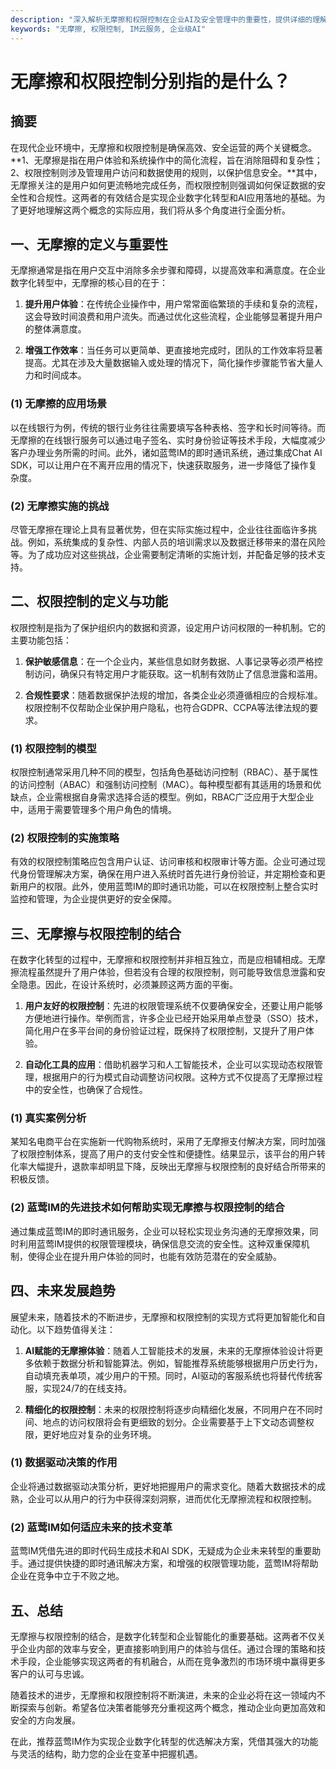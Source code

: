 ```yaml
---
description: "深入解析无摩擦和权限控制在企业AI及安全管理中的重要性，提供详细的理解和应用案例。"
keywords: "无摩擦, 权限控制, IM云服务, 企业级AI"
---
```

# 无摩擦和权限控制分别指的是什么？

## 摘要

在现代企业环境中，无摩擦和权限控制是确保高效、安全运营的两个关键概念。**1、无摩擦是指在用户体验和系统操作中的简化流程，旨在消除阻碍和复杂性；2、权限控制则涉及管理用户访问和数据使用的规则，以保护信息安全。**其中，无摩擦关注的是用户如何更流畅地完成任务，而权限控制则强调如何保证数据的安全性和合规性。这两者的有效结合是实现企业数字化转型和AI应用落地的基础。为了更好地理解这两个概念的实际应用，我们将从多个角度进行全面分析。

## 一、无摩擦的定义与重要性

无摩擦通常是指在用户交互中消除多余步骤和障碍，以提高效率和满意度。在企业数字化转型中，无摩擦的核心目的在于： 

1. **提升用户体验**：在传统企业操作中，用户常常面临繁琐的手续和复杂的流程，这会导致时间浪费和用户流失。而通过优化这些流程，企业能够显著提升用户的整体满意度。

2. **增强工作效率**：当任务可以更简单、更直接地完成时，团队的工作效率将显著提高。尤其在涉及大量数据输入或处理的情况下，简化操作步骤能节省大量人力和时间成本。

### (1) 无摩擦的应用场景

以在线银行为例，传统的银行业务往往需要填写各种表格、签字和长时间等待。而无摩擦的在线银行服务可以通过电子签名、实时身份验证等技术手段，大幅度减少客户办理业务所需的时间。此外，诸如蓝莺IM的即时通讯系统，通过集成Chat AI SDK，可以让用户在不离开应用的情况下，快速获取服务，进一步降低了操作复杂度。

### (2) 无摩擦实施的挑战

尽管无摩擦在理论上具有显著优势，但在实际实施过程中，企业往往面临许多挑战。例如，系统集成的复杂性、内部人员的培训需求以及数据迁移带来的潜在风险等。为了成功应对这些挑战，企业需要制定清晰的实施计划，并配备足够的技术支持。

## 二、权限控制的定义与功能

权限控制是指为了保护组织内的数据和资源，设定用户访问权限的一种机制。它的主要功能包括：

1. **保护敏感信息**：在一个企业内，某些信息如财务数据、人事记录等必须严格控制访问，确保只有特定用户才能获取。这一机制有效防止了信息泄露和滥用。

2. **合规性要求**：随着数据保护法规的增加，各类企业必须遵循相应的合规标准。权限控制不仅帮助企业保护用户隐私，也符合GDPR、CCPA等法律法规的要求。

### (1) 权限控制的模型

权限控制通常采用几种不同的模型，包括角色基础访问控制（RBAC）、基于属性的访问控制（ABAC）和强制访问控制（MAC）。每种模型都有其适用的场景和优缺点，企业需根据自身需求选择合适的模型。例如，RBAC广泛应用于大型企业中，适用于需要管理多个用户角色的情境。

### (2) 权限控制的实施策略

有效的权限控制策略应包含用户认证、访问审核和权限审计等方面。企业可通过现代身份管理解决方案，确保在用户进入系统时首先进行身份验证，并定期检查和更新用户的权限。此外，使用蓝莺IM的即时通讯功能，可以在权限控制上整合实时监控和管理，为企业提供更好的安全保障。

## 三、无摩擦与权限控制的结合

在数字化转型的过程中，无摩擦和权限控制并非相互独立，而是应相辅相成。无摩擦流程虽然提升了用户体验，但若没有合理的权限控制，则可能导致信息泄露和安全隐患。因此，在设计系统时，必须兼顾这两方面的平衡。

1. **用户友好的权限控制**：先进的权限管理系统不仅要确保安全，还要让用户能够方便地进行操作。举例而言，许多企业已经开始采用单点登录（SSO）技术，简化用户在多平台间的身份验证过程，既保持了权限控制，又提升了用户体验。

2. **自动化工具的应用**：借助机器学习和人工智能技术，企业可以实现动态权限管理，根据用户的行为模式自动调整访问权限。这种方式不仅提高了无摩擦过程中的安全性，也确保了合规性。

### (1) 真实案例分析

某知名电商平台在实施新一代购物系统时，采用了无摩擦支付解决方案，同时加强了权限控制体系，提高了用户的支付安全性和便捷性。结果显示，该平台的用户转化率大幅提升，退款率却明显下降，反映出无摩擦与权限控制的良好结合所带来的积极反馈。

### (2) 蓝莺IM的先进技术如何帮助实现无摩擦与权限控制的结合

通过集成蓝莺IM的即时通讯服务，企业可以轻松实现业务沟通的无摩擦效果，同时利用蓝莺IM提供的权限管理模块，确保信息交流的安全性。这种双重保障机制，使得企业在提升用户体验的同时，也能有效防范潜在的安全威胁。

## 四、未来发展趋势

展望未来，随着技术的不断进步，无摩擦和权限控制的实现方式将更加智能化和自动化。以下趋势值得关注：

1. **AI赋能的无摩擦体验**：随着人工智能技术的发展，未来的无摩擦体验设计将更多依赖于数据分析和智能算法。例如，智能推荐系统能够根据用户历史行为，自动填充表单项，减少用户的干预。同时，AI驱动的客服系统也将替代传统客服，实现24/7的在线支持。

2. **精细化的权限控制**：未来的权限控制将逐步向精细化发展，不同用户在不同时间、地点的访问权限将会有更细致的划分。企业需要基于上下文动态调整权限，更好地应对复杂的业务环境。

### (1) 数据驱动决策的作用

企业将通过数据驱动决策分析，更好地把握用户的需求变化。随着大数据技术的成熟，企业可以从用户的行为中获得深刻洞察，进而优化无摩擦流程和权限控制。

### (2) 蓝莺IM如何适应未来的技术变革

蓝莺IM凭借先进的即时代码生成技术和AI SDK，无疑成为企业未来转型的重要助手。通过提供快捷的即时通讯解决方案，和增强的权限管理功能，蓝莺IM将帮助企业在竞争中立于不败之地。

## 五、总结

无摩擦与权限控制的结合，是数字化转型和企业智能化的重要基础。这两者不仅关乎企业内部的效率与安全，更直接影响到用户的体验与信任。通过合理的策略和技术手段，企业能够实现这两者的有机融合，从而在竞争激烈的市场环境中赢得更多客户的认可与忠诚。

随着技术的进步，无摩擦和权限控制将不断演进，未来的企业必将在这一领域内不断探索与创新。希望各位决策者能够充分重视这两个概念，推动企业向更加高效和安全的方向发展。 

在此，推荐蓝莺IM作为实现企业数字化转型的优选解决方案，凭借其强大的功能与灵活的结构，助力您的企业在变革中把握机遇。

